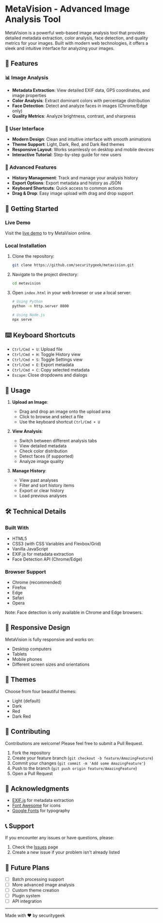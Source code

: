 # MetaVision - Advanced Image Analysis Tool

MetaVision is a powerful web-based image analysis tool that provides detailed metadata extraction, color analysis, face detection, and quality metrics for your images. Built with modern web technologies, it offers a sleek and intuitive interface for analyzing your images.

## 🌟 Features

### 📊 Image Analysis
- **Metadata Extraction**: View detailed EXIF data, GPS coordinates, and image properties
- **Color Analysis**: Extract dominant colors with percentage distribution
- **Face Detection**: Detect and analyze faces in images (Chrome/Edge only)
- **Quality Metrics**: Analyze brightness, contrast, and sharpness

### 🎨 User Interface
- **Modern Design**: Clean and intuitive interface with smooth animations
- **Theme Support**: Light, Dark, Red, and Dark Red themes
- **Responsive Layout**: Works seamlessly on desktop and mobile devices
- **Interactive Tutorial**: Step-by-step guide for new users

### 🔧 Advanced Features
- **History Management**: Track and manage your analysis history
- **Export Options**: Export metadata and history as JSON
- **Keyboard Shortcuts**: Quick access to common actions
- **Drag & Drop**: Easy image upload with drag and drop support

## 🚀 Getting Started

### Live Demo
Visit the [live demo](https://securitygeek.github.io/metavision) to try MetaVision online.

### Local Installation
1. Clone the repository:
   ```bash
   git clone https://github.com/securitygeek/metavision.git
   ```
2. Navigate to the project directory:
   ```bash
   cd metavision
   ```
3. Open `index.html` in your web browser or use a local server:
   ```bash
   # Using Python
   python -m http.server 8000
   
   # Using Node.js
   npx serve
   ```

## ⌨️ Keyboard Shortcuts

- `Ctrl/Cmd + U`: Upload file
- `Ctrl/Cmd + H`: Toggle History view
- `Ctrl/Cmd + S`: Toggle Settings view
- `Ctrl/Cmd + E`: Export metadata
- `Ctrl/Cmd + C`: Copy selected metadata
- `Escape`: Close dropdowns and dialogs

## 🎯 Usage

1. **Upload an Image**:
   - Drag and drop an image onto the upload area
   - Click to browse and select a file
   - Use the keyboard shortcut `Ctrl/Cmd + U`

2. **View Analysis**:
   - Switch between different analysis tabs
   - View detailed metadata
   - Check color distribution
   - Detect faces (if supported)
   - Analyze image quality

3. **Manage History**:
   - View past analyses
   - Filter and sort history items
   - Export or clear history
   - Load previous analyses

## 🛠️ Technical Details

### Built With
- HTML5
- CSS3 (with CSS Variables and Flexbox/Grid)
- Vanilla JavaScript
- EXIF.js for metadata extraction
- Face Detection API (Chrome/Edge)

### Browser Support
- Chrome (recommended)
- Firefox
- Edge
- Safari
- Opera

Note: Face detection is only available in Chrome and Edge browsers.

## 📱 Responsive Design

MetaVision is fully responsive and works on:
- Desktop computers
- Tablets
- Mobile phones
- Different screen sizes and orientations

## 🎨 Themes

Choose from four beautiful themes:
- Light (default)
- Dark
- Red
- Dark Red

## 🤝 Contributing

Contributions are welcome! Please feel free to submit a Pull Request.

1. Fork the repository
2. Create your feature branch (`git checkout -b feature/AmazingFeature`)
3. Commit your changes (`git commit -m 'Add some AmazingFeature'`)
4. Push to the branch (`git push origin feature/AmazingFeature`)
5. Open a Pull Request

## 🙏 Acknowledgments

- [EXIF.js](https://github.com/exif-js/exif-js) for metadata extraction
- [Font Awesome](https://fontawesome.com/) for icons
- [Google Fonts](https://fonts.google.com/) for typography

## 📞 Support

If you encounter any issues or have questions, please:
1. Check the [Issues](https://github.com/securitygeek/metavision/issues) page
2. Create a new issue if your problem isn't already listed

## 🔮 Future Plans

- [ ] Batch processing support
- [ ] More advanced image analysis
- [ ] Custom theme creation
- [ ] Plugin system
- [ ] API integration

---

Made with ❤️ by securitygeek

